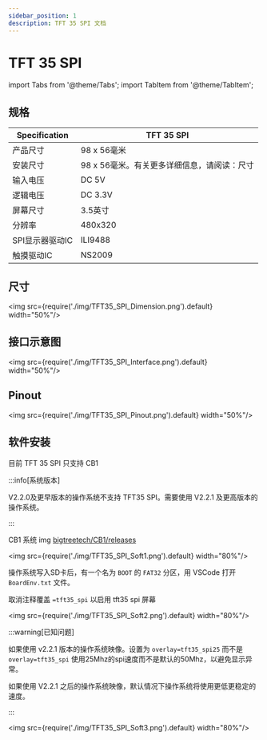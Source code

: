 ```yaml
---
sidebar_position: 1
description: TFT 35 SPI 文档
---
```


# TFT 35 SPI

<!-- import lib start -->

import Tabs from '@theme/Tabs';
import TabItem from '@theme/TabItem';

<!-- import lib end -->

## 规格

| Specification   | TFT 35 SPI                                  |
| --------------- | ------------------------------------------- |
| 产品尺寸        | 98 x 56毫米                                 |
| 安装尺寸        | 98 x 56毫米。有关更多详细信息，请阅读：尺寸 |
| 输入电压        | DC 5V                                       |
| 逻辑电压        | DC 3.3V                                     |
| 屏幕尺寸        | 3.5英寸                                     |
| 分辨率          | 480x320                                     |
| SPI显示器驱动IC | ILI9488                                     |
| 触摸驱动IC      | NS2009                                      |

## 尺寸

<img src={require('./img/TFT35_SPI_Dimension.png').default} width="50%"/>

## 接口示意图

<img src={require('./img/TFT35_SPI_Interface.png').default} width="50%"/>

## Pinout

<img src={require('./img/TFT35_SPI_Pinout.png').default} width="50%"/>

## 软件安装

目前 TFT 35 SPI 只支持 CB1

:::info[系统版本]

V2.2.0及更早版本的操作系统不支持 TFT35 SPI。需要使用 V2.2.1 及更高版本的操作系统。

:::

CB1 系统 img [bigtreetech/CB1/releases](https://github.com/bigtreetech/CB1/releases)

<img src={require('./img/TFT35_SPI_Soft1.png').default} width="80%"/>

操作系统写入SD卡后，有一个名为 `BOOT` 的 `FAT32` 分区，用 VSCode 打开 `BoardEnv.txt` 文件。

取消注释覆盖 `=tft35_spi` 以启用 tft35 spi 屏幕

<img src={require('./img/TFT35_SPI_Soft2.png').default} width="80%"/>

:::warning[已知问题]

如果使用 v2.2.1 版本的操作系统映像。设置为 `overlay=tft35_spi25` 而不是 `overlay=tft35_spi` 使用25Mhz的spi速度而不是默认的50Mhz，以避免显示异常。

如果使用 V2.2.1 之后的操作系统映像，默认情况下操作系统将使用更低更稳定的速度。

:::

<img src={require('./img/TFT35_SPI_Soft3.png').default} width="80%"/>
